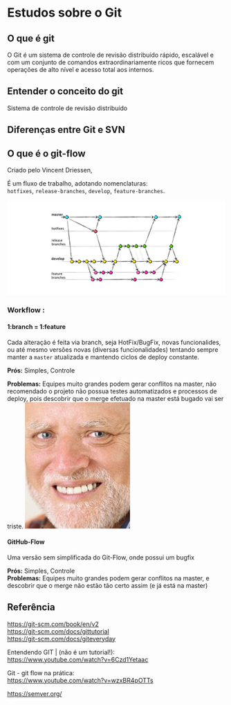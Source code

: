 # Estudos sobre o Git


## O que é git  
O Git é um sistema de controle de revisão distribuído rápido, escalável e com um conjunto de comandos extraordinariamente ricos que fornecem operações de alto nível e acesso total aos internos.


## Entender o conceito do git  
Sistema de controle de revisão distribuído
 
## Diferenças entre Git e SVN  


## O que é o git-flow  
Criado pelo Vincent Driessen,

É um fluxo de trabalho, adotando nomenclaturas:  
`hotfixes`, `release-branches`, `develop`, `feature-branches`.


![Git Flow](docs/git-flow.jpeg)  


### Workflow :


#### 1:branch = 1:feature 

Cada alteração é feita via branch, seja HotFix/BugFix, novas funcionalides, ou até mesmo versões novas (diversas funcionalidades) tentando sempre manter a `master` atualizada e mantendo ciclos de deploy constante.  

**Prós:** Simples, Controle

**Problemas:** Equipes muito grandes podem gerar conflitos na master, não recomendado  o projeto não possua testes automatizados e processos de deploy, pois descobrir que o merge efetuado na master está bugado vai ser triste.
![Hehe](docs/hehe.jpeg)  


#### GitHub-Flow
Uma versão sem simplificada do Git-Flow, onde possui um bugfix 


**Prós:** Simples, Controle  
**Problemas:** Equipes muito grandes podem gerar conflitos na master, e descobrir que o merge não estão tão certo assim (e já está na master)   




## Referência

https://git-scm.com/book/en/v2  
https://git-scm.com/docs/gittutorial  
https://git-scm.com/docs/giteveryday  


Entendendo GIT | (não é um tutorial!):  
https://www.youtube.com/watch?v=6Czd1Yetaac  

Git - git flow na prática:  
https://www.youtube.com/watch?v=wzxBR4pOTTs  

https://semver.org/  

